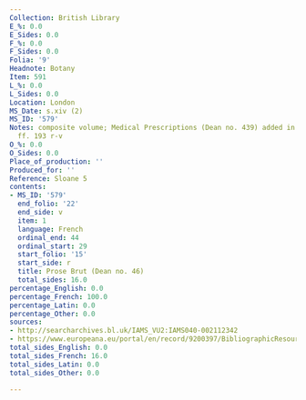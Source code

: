 ```yaml
---
Collection: British Library
E_%: 0.0
E_Sides: 0.0
F_%: 0.0
F_Sides: 0.0
Folia: '9'
Headnote: Botany
Item: 591
L_%: 0.0
L_Sides: 0.0
Location: London
MS_Date: s.xiv (2)
MS_ID: '579'
Notes: composite volume; Medical Prescriptions (Dean no. 439) added in s.xiv /xv on
  ff. 193 r-v
O_%: 0.0
O_Sides: 0.0
Place_of_production: ''
Produced_for: ''
Reference: Sloane 5
contents:
- MS_ID: '579'
  end_folio: '22'
  end_side: v
  item: 1
  language: French
  ordinal_end: 44
  ordinal_start: 29
  start_folio: '15'
  start_side: r
  title: Prose Brut (Dean no. 46)
  total_sides: 16.0
percentage_English: 0.0
percentage_French: 100.0
percentage_Latin: 0.0
percentage_Other: 0.0
sources:
- http://searcharchives.bl.uk/IAMS_VU2:IAMS040-002112342
- https://www.europeana.eu/portal/en/record/9200397/BibliographicResource_3000126256558.html
total_sides_English: 0.0
total_sides_French: 16.0
total_sides_Latin: 0.0
total_sides_Other: 0.0

---
```

